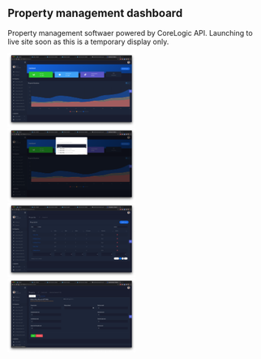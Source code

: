 ## Property management dashboard

Property management softwaer powered by CoreLogic API.
Launching to live site soon as this is a temporary display only.

<img src="screenshots/home.png" height="50%" width="50%"/>
<img src="screenshots/prop_add.png" height="50%" width="50%"/>
<img src="screenshots/prop_list.png" height="50%" width="50%"/>
<img src="screenshots/prop_detail.png" height="50%" width="50%"/>